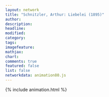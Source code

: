 ```yaml
---
layout: network
title: "Schnitzler, Arthur: Liebelei (1895)"
author:
description:
headline:
modified:
category:
tags:
imagefeature: 
mathjax: 
chart: 
comments: true
featured: false
list: false
networkdata: animation80.js
---
```

{% include animation.html %}
